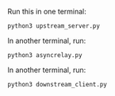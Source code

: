 Run this in one terminal:

    python3 upstream_server.py

In another terminal, run:

    python3 asyncrelay.py

In another terminal, run:

    python3 downstream_client.py